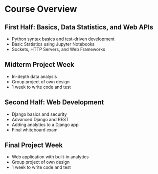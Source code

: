 # Course Overview

## First Half: Basics, Data Statistics, and Web APIs

- Python syntax basics and test-driven development
- Basic Statistics using Jupyter Notebooks
- Sockets, HTTP Servers, and Web Frameworks

## Midterm Project Week

- In-depth data analysis
- Group project of own design
- 1 week to write code and test

## Second Half: Web Development

- Django basics and security
- Advanced Django and REST
- Adding analytics to a Django app
- Final whiteboard exam

## Final Project Week

- Web application with built-in analytics
- Group project of own design
- 1 week to write code and test
